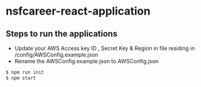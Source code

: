 # nsfcareer-react-application
## Steps to run the applications 
 - Update your AWS Access key ID , Secret Key & Region in file residing in /config/AWSConfig.example.json
 - Rename the AWSConfig.example.json to AWSConfig.json 
```sh
$ npm run init
$ npm start
```
